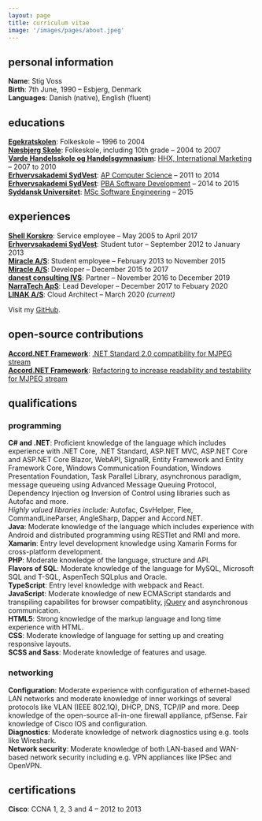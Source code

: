 ```yaml
---
layout: page
title: curriculum vitae
image: '/images/pages/about.jpeg'
---
```


## personal information

**Name**: Stig Voss<br/>
**Birth**: 7th June, 1990 – Esbjerg, Denmark<br/>
**Languages**: Danish (native), English (fluent)

## educations

[**Egekratskolen**](http://www.egekratskolen.skoleintra.dk/): Folkeskole – 1996 to 2004<br/>
[**Næsbjerg Skole**](http://www.naesbjergskole.skoleintra.dk/): Folkeskole, including 10th grade – 2004 to 2007<br/>[**Varde Handelsskole og Handelsgymnasium**](http://www.vardehs.dk/): [HHX, International Marketing](http://www.vardehs.dk/hhx/studieretninger-foer-2013/international-marketing.aspx) – 2007 to 2010<br/>[**Erhvervsakademi SydVest**](https://www.easv.dk/en/): [AP Computer Science](https://www.easv.dk/en/computer-science) – 2011 to 2014<br/>[**Erhvervsakademi SydVest**](https://www.easv.dk/en/): [PBA Software Development](https://www.easv.dk/en/software-development-int) – 2014 to 2015<br/>[**Syddansk Universitet**](http://www.sdu.dk/en/): [MSc Software Engineering](http://www.sdu.dk/en/Uddannelse/Kandidat/SoftwareEngineering) – 2015

## experiences

[**Shell Korskro**](http://www.shellkorskro.dk/): Service employee – May 2005 to April 2017<br/>
[**Erhvervsakademi SydVest**](https://www.easv.dk/en/): Student tutor – September 2012 to January 2013<br/>
[**Miracle A/S**](http://miracle.dk/): Student employee – February 2013 to November 2015<br/>
[**Miracle A/S**](http://miracle.dk/): Developer – December 2015 to 2017<br/>
[**danest consulting IVS**](http://danest.dk): Partner – November 2016 to December 2019<br/>
[**NarraTech ApS**](https://www.narratech.net/): Lead Developer – December 2017 to Febuary 2020<br/>[**LINAK A/S**](https://www.linak.com/): Cloud Architect – March 2020 *(current)*

Visit my [GitHub](https://github.com/stigvoss).

## open-source contributions

[**Accord.NET Framework**](https://github.com/accord-net/framework): [.NET Standard 2.0 compatibility for MJPEG stream](https://github.com/accord-net/framework/commit/d40d8013419cbcc5266786b92547668776fb2711)<br/>
[**Accord.NET Framework**](https://github.com/accord-net/framework): [Refactoring to increase readability and testability for MJPEG stream](https://github.com/accord-net/framework/commit/51efc3080edd246c834f77c4090be618203af131)<br/>

## qualifications

### programming

**C# and .NET**: Proficient knowledge of the language which includes experience with .NET Core, .NET Standard, ASP.NET MVC, ASP.NET Core and ASP.NET Core Blazor, WebAPI, SignalR, Entity Framework and Entity Framework Core, Windows Communication Foundation, Windows Presentation Foundation, Task Parallel Library, asynchronous paradigm, message queueing using Advanced Message Queuing Protocol, Dependency Injection og Inversion of Control using libraries such as Autofac and more.<br/>
*Highly valued libraries include:* Autofac, CsvHelper, Flee, CommandLineParser, AngleSharp, Dapper and Accord.NET.<br/>
**Java**: Moderate knowledge of the language which includes experience with Android and distributed programming using RESTlet and RMI and more.<br/>
**Xamarin**: Entry level development knowledge using Xamarin Forms for cross-platform development.<br/>
**PHP**: Moderate knowledge of the language, structure and API.<br/>
**Flavors of SQL**: Moderate knowledge of the language for MySQL, Microsoft SQL and T-SQL, AspenTech SQLplus and Oracle.<br/>
**TypeScript**: Entry level knowledge with webpack and React.<br/>
**JavaScript**: Moderate knowledge of new ECMAScript standards and transpiling capabilites for browser compatiblity, [jQuery](https://jquery.com/) and asynchronous communication.<br/>
**HTML5**: Strong knowledge of the markup language and long time experience with HTML.<br/>
**CSS**: Moderate knowledge of language for setting up and creating responsive layouts.<br/>
**SCSS and Sass**: Moderate knowledge of features and usage.

### networking

**Configuration**: Moderate experience with configuration of ethernet-based LAN networks and moderate knowledge of inner workings of several protocols like VLAN (IEEE 802.1Q), DHCP, DNS, TCP/IP and more. Deep knowledge of the open-source all-in-one firewall appliance, pfSense. Fair knowledge of Cisco IOS and configuration.<br/>
**Diagnostics**: Moderate knowledge of network diagnostics using e.g. tools like Wireshark.<br/>
**Network security**: Moderate knowledge of both LAN-based and WAN-based network security including e.g. VPN appliances like IPSec and OpenVPN.

## certifications

**Cisco**: CCNA 1, 2, 3 and 4 – 2012 to 2013